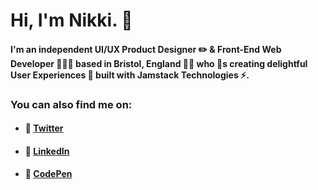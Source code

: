 # Hi, I'm Nikki. 👋
#### I'm an independent UI/UX Product Designer ✏️ & Front-End Web Developer 👩🏻‍💻 based in Bristol, England 🎈🌉 who 💖s creating delightful User Experiences 🤗 built with Jamstack Technologies ⚡.

### You can also find me on:
- #### 💬 [Twitter](https://twitter.com/nikkipantony)
- #### 👔 [LinkedIn](https://www.linkedin.com/in/nikki-pantony)
- #### 🎁 [CodePen](https://codepen.io/nikkipantony)

<!--
**nikkipantony/nikkipantony** is a ✨ _special_ ✨ repository because its `README.md` (this file) appears on your GitHub profile.

Here are some ideas to get you started:

- 🔭 I’m currently working on ...
- 🌱 I’m currently learning ...
- 👯 I’m looking to collaborate on ...
- 🤔 I’m looking for help with ...
- 💬 Ask me about ...
- 📫 How to reach me: ...
- 😄 Pronouns: ...
- ⚡ Fun fact: ...
-->
